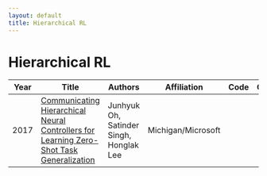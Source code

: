 ```yaml
---
layout: default
title: Hierarchical RL
---
```


# Hierarchical RL

| Year | Title | Authors | Affiliation | Code | Other |
| --- | --- | --- | --- | --- | --- |
| 2017 | [Communicating Hierarchical Neural Controllers for Learning Zero-Shot Task Generalization](papers/communicating_hierarchical_neural_controllers.pdf "The ability to generalize from past experience to solve previously unseen tasks is a key research challenge in reinforcement learning (RL). In this paper, we consider RL tasks defined as a sequence of high-level instructions described by natural language and study two types of generalization: to unseen and longer sequences of previously seen instructions, and to sequences where the instructions themselves were previously not seen. We present a novel hierarchical deep RL architecture that consists of two interacting neural controllers: a meta controller that reads instructions and repeatedly communicates subtasks to a subtask controller that in turn learns to perform such subtasks. To generalize better to unseen instructions, we propose a regularizer that encourages to learn subtask embeddings that capture correspondences between similar subtasks. We also propose a new differentiable neural network architecture in the meta controller that learns temporal abstractions which makes learning more stable under delayed reward. Our architecture is evaluated on a stochastic 2D grid world and a 3D visual environment where the agent should execute a list of instructions. We demonstrate that the proposed architecture is able to generalize well over unseen instructions as well as longer lists of instructions.") | Junhyuk Oh, Satinder Singh, Honglak Lee | Michigan/Microsoft | | |